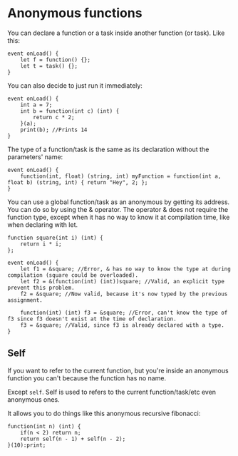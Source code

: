 # Anonymous functions

You can declare a function or a task inside another function (or task).
Like this:

```grimoire
event onLoad() {
	let f = function() {};
	let t = task() {};
}
```

You can also decide to just run it immediately:
```grimoire
event onLoad() {
	int a = 7;
	int b = function(int c) (int) {
		return c * 2;
	}(a);
	print(b); //Prints 14
}
```

The type of a function/task is the same as its declaration without the parameters' name:
```grimoire
event onLoad() {
	function(int, float) (string, int) myFunction = function(int a, float b) (string, int) { return "Hey", 2; };
}
```

You can use a global function/task as an anonymous by getting its address.
You can do so by using the & operator.
The operator & does not require the function type, except when it has no way to know it at compilation time, like when declaring with let.

```grimoire
function square(int i) (int) {
	return i * i;
};

event onLoad() {
	let f1 = &square; //Error, & has no way to know the type at during compilation (square could be overloaded).
	let f2 = &(function(int) (int))square; //Valid, an explicit type prevent this problem.
	f2 = &square; //Now valid, because it's now typed by the previous assignment.

	function(int) (int) f3 = &square; //Error, can't know the type of f3 since f3 doesn't exist at the time of declaration.
	f3 = &square; //Valid, since f3 is already declared with a type.
}
```

## Self

If you want to refer to the current function, but you're inside an anonymous function you can't because the function has no name.

Except `self`. Self is used to refers to the current function/task/etc even anonymous ones.

It allows you to do things like this anonymous recursive fibonacci:
```grimoire
function(int n) (int) {
    if(n < 2) return n;
    return self(n - 1) + self(n - 2);
}(10):print;
```